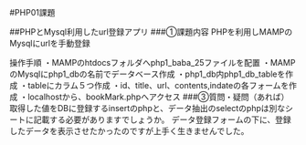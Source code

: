 #PHP01課題

##PHPとMysql利用したurl登録アプリ
###①課題内容
PHPを利用しMAMPのMysqlにurlを手動登録

操作手順
・MAMPのhtdocsフォルダへphp1_baba_25ファイルを配置
・MAMPのMysqlにphp1_dbの名前でデータベース作成
・php1_db内php1_db_tableを作成
・tableにカラム５つ作成
・id、title、url、contents,indateの各フォームを作成
・localhostから、bookMark.phpへアクセス
###③質問・疑問（あれば）
取得した値をDBに登録するinsertのphpと、データ抽出のselectのphpは別なシートに記載する必要がありますでしょうか。
データ登録フォームの下に、登録したデータを表示させたかったのですが上手く生きませんでした。